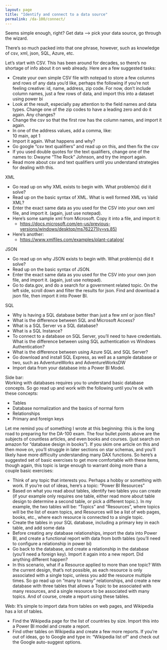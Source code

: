 ```yaml
---
layout: page
title: "Identify and connect to a data source"
permalink: /da-100/connect/
---
```


Seems simple enough, right? Get data --> pick your data source, go through the wizard.

There’s so much packed into that one phrase, however, such as knowledge of csv, xml, json, SQL, Azure, etc. 

Let’s start with CSV. This has been around for decades, so there’s no shortage of info about it on web already. Here are a few suggested tasks:
- Create your own simple CSV file with notepad to store a few columns and rows of any data you’d like, perhaps the following if you’re not feeling creative: id, name, address, zip code. For now, don’t include column names, just a few rows of data, and import this into a dataset using power bi
- Look at the result, especially pay attention to the field names and data types. Change one of the zip codes to have a leading zero and do it again. Any changes?
- Change the csv so that the first row has the column names, and import it again.
- In one of the address values, add a comma, like:   
  10 main, apt 1
- Import it again. What happens and why?
- Go google “csv text qualifiers” and read up on this, and then fix the csv
- If you used double quotes for the text qualifiers, change one of the names to: Dwayne “The Rock” Johnson, and try the import again.
- Read more about csv and text qualifiers until you understand strategies for dealing with this.

XML
- Go read up on why XML exists to begin with. What problem(s) did it solve?
- Read up on the basic syntax of XML. What is well formed XML vs Valid XML?
- Enter the exact same data as you used for the CSV into your own xml file, and import it. (again, just use notepad). 
- Here’s some sample xml from Microsoft. Copy it into a file, and import it:
  - https://docs.microsoft.com/en-us/previous-versions/windows/desktop/ms762271(v=vs.85)
- Here’s another:
  - https://www.xmlfiles.com/examples/plant-catalog/

JSON
- Go read up on why JSON exists to begin with. What problem(s) did it solve?
- Read up on the basic syntax of JSON. 
- Enter the exact same data as you used for the CSV into your own json file, and import it. (again, just use notepad). 
- Go to data.gov, and do a search for a government related topic. On the left side, scroll down and filter the results for json. Find and download a json file, then import it into Power BI.

SQL
- Why is having a SQL database better than just a few xml or json files? 
- What is the difference between SQL and Microsoft Access?
- What is a SQL Server vs a SQL database?
- What is a SQL Instance?
- To connect to a database on SQL Server, you’ll need to have credentials. What is the difference between using SQL authentication vs Windows Authentication?
- What is the difference between using Azure SQL and SQL Server?
- Go download and install SQL Express, as well as a sample database or two, such as AdventureWorks and AdventureWorksDW
- Import data from your database into a Power BI Model. 

Side bar:  
Working with databases requires you to understand basic database concepts. So go read up and work with the following until you’re ok with these concepts:
- Tables
- Database normalization and the basics of normal form
- Relationships
- Primary and foreign keys

Let me remind you of something I wrote at this beginning: this is the long road to preparing for the DA-100 exam. The four bullet points above are the subjects of countless articles, and even books and courses. (just search on amazon for “database design in books”). If you skim one article on this and then move on, you’ll struggle in later sections on star schemas, and you’ll likely have more difficulty understanding many DAX functions. So here’s a suggested set of basic exercises to get more comfortable with these items, though again, this topic is large enough to warrant doing more than a couple basic exercises:
- Think of any topic that interests you. Perhaps a hobby or something with work. If you’re out of ideas, here’s a topic: “Power BI Resources”
- Based on what you read about tables, identify two tables you can create (if your example only requires one table, either read more about table design to determine a second table, or pick a different topic.). In my example, the two tables will be: “Topics” and “Resources”, where topics will be the list of exam topics, and Resources will be a list of web pages, books, etc., where each resource is connected to a single topic.
- Create the tables in your SQL database, including a primary key in each table, and add some data
- Before creating any database relationships, import the data into Power BI, and create a functional report with data from both tables (you’ll need to configure a relationship in power bi)
- Go back to the database, and create a relationship in the database (you’ll need a foreign key). Import it again into a new report. Did anything different happen?
- In this scenario, what if a Resource applied to more than one topic? With the current design, that’s not possible, as each resource is only associated with a single topic, unless you add the resource multiple times. So go read up on “many to many” relationships, and create a new database with three tables that allows a Topic to be associated with many resources, and a single resource to be associated with many topics. And of course, create a report using these tables.

Web:
It’s simple to import data from tables on web pages, and Wikipedia has a lot of tables. 
- Find the Wikipedia page for the list of countries by size. Import this into a Power BI model and create a report.
- Find other tables on Wikipedia and create a few more reports. If you’re out of ideas, go to Google and type in: “Wikipedia list of” and check out the Google auto-suggest options.

